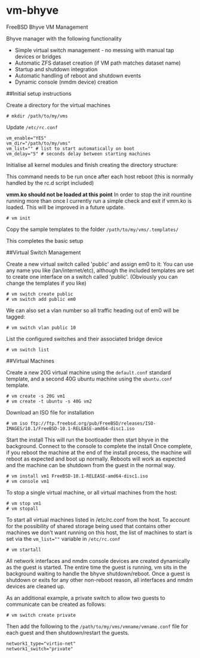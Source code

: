 # vm-bhyve

FreeBSD Bhyve VM Management

Bhyve manager with the following functionality

* Simple virtual switch management - no messing with manual tap devices or bridges
* Automatic ZFS dataset creation (if VM path matches dataset name)
* Startup and shutdown integration
* Automatic handling of reboot and shutdown events
* Dynamic console (nmdm device) creation

##Initial setup instructions

Create a directory for the virtual machines

    # mkdir /path/to/my/vms
    
Update `/etc/rc.conf`

    vm_enable="YES"
    vm_dir="/path/to/my/vms"
    vm_list="" # list to start automatically on boot
    vm_delay="5" # seconds delay between starting machines
    
Initialise all kernel modules and finish creating the directory structure:

This command needs to be run once after each host reboot (this is normally handled by the rc.d script included)

**vmm.ko should not be loaded at this point**
In order to stop the init rountine running more than once I currently run a simple check and exit if vmm.ko is loaded. This will be improved in a future update.

    # vm init
    
Copy the sample templates to the folder `/path/to/my/vms/.templates/`

This completes the basic setup

##Virtual Switch Management

Create a new virtual switch called 'public' and assign em0 to it:
You can use any name you like (lan/internet/etc), although the included templates are set to create one interface on a switch called 'public'. (Obviously you can change the templates if you like)

    # vm switch create public
    # vm switch add public em0
    
We can also set a vlan number so all traffic heading out of em0 will be tagged:

    # vm switch vlan public 10
    
List the configured switches and their associated bridge device

    # vm switch list
    
##Virtual Machines

Create a new 20G virtual machine using the `default.conf` standard template, and a second 40G ubuntu machine using the `ubuntu.conf` template.

    # vm create -s 20G vm1
    # vm create -t ubuntu -s 40G vm2
    
Download an ISO file for installation

    # vm iso ftp://ftp.freebsd.org/pub/FreeBSD/releases/ISO-IMAGES/10.1/FreeBSD-10.1-RELEASE-amd64-disc1.iso

Start the install
This will run the bootloader then start bhyve in the background. Connect to the console to complete the install
Once complete, if you reboot the machine at the end of the install process, the machine will reboot as expected and boot up normally. Reboots will work as expected and the machine can be shutdown from the guest in the normal way.

    # vm install vm1 FreeBSD-10.1-RELEASE-amd64-disc1.iso
    # vm console vm1
    
To stop a single virtual machine, or all virtual machines from the host:

    # vm stop vm1
    # vm stopall
    
To start all virtual machines listed in /etc/rc.conf from the host. To account for the possibility of shared storage being used that contains other machines we don't want running on this host, the list of machines to start is set via the `vm_list=""` variable in `/etc/rc.conf`


    # vm startall

All network interfaces and nmdm console devices are created dynamically as the guest is started. The entire time the guest is running, vm sits in the background waiting to handle the bhyve shutdown/reboot. Once a guest is shutdown or exits for any other non-reboot reason, all interfaces and nmdm devices are cleaned up.

As an additional example, a private switch to allow two guests to communicate can be created as follows:

    # vm switch create private
    
Then add the following to the `/path/to/my/vms/vmname/vmname.conf` file for each guest and then shutdown/restart the guests.

    network1_type="virtio-net"
    network1_switch="private"